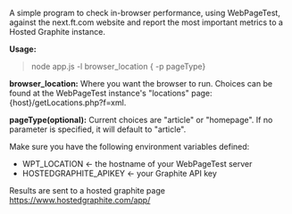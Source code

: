 A simple program to check in-browser performance, using WebPageTest, against the next.ft.com website and report the most important metrics to a Hosted Graphite instance.

**Usage:**
>node app.js -l browser_location { -p pageType}

**browser_location:** Where you want the browser to run.  Choices can be found at the WebPageTest instance's "locations" page: {host}/getLocations.php?f=xml.

**pageType(optional):** Current choices are "article" or "homepage".  If no parameter is specified, it will default to "article".

Make sure you have the following environment variables defined:
 - WPT_LOCATION <- the hostname of your WebPageTest server
 - HOSTEDGRAPHITE_APIKEY <- your Graphite API key

Results are sent to a hosted graphite page https://www.hostedgraphite.com/app/
